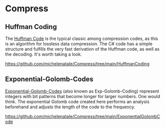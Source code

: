 # Compress

## Huffman Coding
The [Huffman Code](https://en.wikipedia.org/wiki/Huffman_coding) is the typical classic among compression codes, as this is an algorithm for lossless data compression. The C# code has a simple structure and fulfills the very fast derivation of the Huffman code, as well as the decoding. It's worth taking a look.

https://github.com/michelenatale/Compress/tree/main/HuffmanCoding

## Exponential-Golomb-Codes
[Exponential-Golomb-Codes](https://en.wikipedia.org/wiki/Exponential-Golomb_coding) (also known as Exp-Golomb-Coding) represent integers with bit patterns that become longer for larger numbers. One would think. The exponential Golomb code created here performs an analysis beforehand and adjusts the length of the code to the frequency.

https://github.com/michelenatale/Compress/tree/main/ExponentialGolombCode


